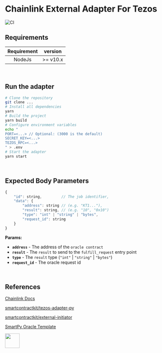 # Chainlink External Adapter For Tezos

![CI](https://github.com/RomarQ/chainlink-tezos-adapter-js/workflows/CI/badge.svg)

## Requirements

| Requirement |  version  |
|:-----------:|:---------:|
| NodeJs      | >= v10.x  |

<br/>

## Run the adapter
```sh
# Clone the repository
git clone ...
# Install all dependencies
yarn
# Build the project
yarn build
# Configure environment variables
echo "
PORT=<...> // Optional: (3000 is the default)
SECRET_KEY=<...>
TEZOS_RPC=<...>
" > .env
# Start the adapter
yarn start
```

<br/>

## Expected Body Parameters
```js
{
    "id": string,         // The job identifier,
    "data": {
        "address": string // (e.g. "KT1..."),
        "result": string, // (e.g. "10", "0x10")
        "type": "int" | "string" | "bytes",
        "request_id": string
    }
}
```

**Params:**

- **`address`** - The address of the `oracle contract`
- **`result`** - The `result` to send to the `fulfill_request` entry point
- **`type`** - The `result` type (`"int"` | `"string"` | `"bytes"`)
- **`request_id`** - The oracle request id

<br/>

## References
[Chainlink Docs](https://docs.chain.link/docs)

[smartcontractkit/tezos-adapter-py](https://github.com/smartcontractkit/tezos-adapter-py)

[smartcontractkit/external-initiator](https://github.com/smartcontractkit/external-initiator)

[SmartPy Oracle Template](https://smartpy.io/dev/index.html?template=oracle.py)

<img height="48" href="https://smartpy.io" src="https://smartpy.io/static/img/logo.png">